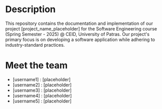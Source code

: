 # Description
This repository contains the documentation and implementation of our project [project_name_placeholder] for the Software Engineering course (Spring Semester - 2025) @ CEID, University of Patras. Our project's primary focus is on developing a software application while adhering to industry-standard practices.

# Meet the team
- [username1] : [placeholder]
- [username2] : [placeholder]
- [username3] : [placeholder]
- [username4] : [placeholder]
- [username5] : [placeholder]
